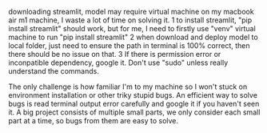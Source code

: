 downloading streamlit, model may require virtual machine on my macbook air m1 machine, I waste a lot of time on solving it.
1 to install streamlit, "pip install streamlit" should work, but for me, I need to firstly use "venv" virtual machine to run "pip install streamlit"
2 when download and deploy model to local folder, just need to ensure the path in terminal is 100% correct, then there should be no issue on that.
3 If there is permission error or inconpatible dependency, google it. Don't use "sudo" unless really understand the commands. 

The only challenge is how familiar I'm to my machine so I won't stuck on environment installation or other triky stupid bugs.
An efficient way to solve bugs is read terminal output error carefully and google it if you haven't seen it. A big project consists of multiple small parts, 
we only consider each small part at a time, so bugs from them are easy to solve.
